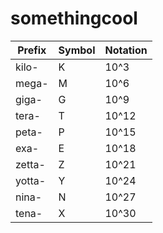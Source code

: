 # somethingcool

Prefix | Symbol | Notation
-------|--------|---------
kilo-  | K      | 10^3
mega-  | M      | 10^6
giga-  | G      | 10^9
tera-  | T      | 10^12
peta-  | P      | 10^15
exa-   | E      | 10^18
zetta- | Z      | 10^21
yotta- | Y      | 10^24
nina-  | N      | 10^27
tena-  | X      | 10^30
